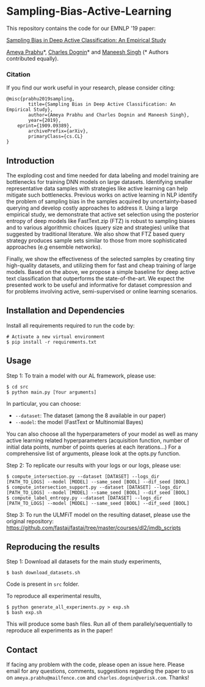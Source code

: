 # Sampling-Bias-Active-Learning

This repository contains the code for our EMNLP '19 paper:

[Sampling Bias in Deep Active Classification: An Empirical Study](https://arxiv.org/pdf/1909.09389.pdf)

[Ameya Prabhu](https://drimpossible.github.io/)\*, [Charles Dognin](https://www.linkedin.com/in/charlesdognin)\* and [Maneesh Singh](https://www.linkedin.com/in/maneesh-singh-3523ab9)  (\* Authors contributed equally).

### Citation
If you find our work useful in your research, please consider citing:

	@misc{prabhu2019sampling,
    		title={Sampling Bias in Deep Active Classification: An Empirical Study},
    		author={Ameya Prabhu and Charles Dognin and Maneesh Singh},
    		year={2019},
   		eprint={1909.09389},
    		archivePrefix={arXiv},
    		primaryClass={cs.CL}
	}

## Introduction

The exploding cost and time needed for data labeling and model training are bottlenecks for training DNN models on large datasets. Identifying smaller representative data samples with strategies like active learning can help mitigate such bottlenecks. Previous works on active learning in NLP identify the problem of sampling bias in the samples acquired by uncertainty-based querying and develop costly approaches to address it. Using a large empirical study, we demonstrate that active set selection using the posterior entropy of deep models like FastText.zip (FTZ) is robust to sampling biases and to various algorithmic choices (query size and strategies) unlike that suggested by traditional literature. We also show that FTZ based query strategy produces sample sets similar to those from more sophisticated approaches (e.g ensemble networks). 

Finally, we show the effectiveness of the selected samples by creating tiny high-quality datasets, and utilizing them for fast and cheap training of large models. Based on the above, we propose a simple baseline for deep active text classification that outperforms the state-of-the-art. We expect the presented work to be useful and informative for dataset compression and for problems involving active, semi-supervised or online learning scenarios.

## Installation and Dependencies

Install all requirements required to run the code by:
	
	# Activate a new virtual environment
	$ pip install -r requirements.txt

## Usage

Step 1: To train a model with our AL framework, please use:

	$ cd src 
	$ python main.py [Your arguments]
	
In particular, you can choose:
- `--dataset`: The dataset (among the 8 available in our paper)
- `--model`: the model (FastText or Multinomial Bayes)

You can also choose all the hyperparameters of your model as well as many active learning related hyperparameters (acquisition function, number of initial data points, number of points queries at each iterations...)
For a comprehensive list of arguments, please look at the opts.py function. 	

Step 2: To replicate our results with your logs or our logs, please use: 

    $ compute_intersection.py --dataset [DATASET] --logs_dir [PATH_TO_LOGS] --model [MODEL] --same_seed [BOOL] --dif_seed [BOOL]
    $ compute_intersection_support.py --dataset [DATASET] --logs_dir [PATH_TO_LOGS] --model [MODEL] --same_seed [BOOL] --dif_seed [BOOL]
    $ compute_label_entropy.py --dataset [DATASET] --logs_dir [PATH_TO_LOGS] --model [MODEL] --same_seed [BOOL] --dif_seed [BOOL]


Step 3: To run the ULMFiT model on the resulting dataset, please use the original repository: 
https://github.com/fastai/fastai/tree/master/courses/dl2/imdb_scripts

## Reproducing the results

Step 1: Download all datasets for the main study experiments, 
	
	$ bash download_datasets.sh

Code is present in `src` folder.

To reproduce all experimental results,

	$ python generate_all_experiments.py > exp.sh
	$ bash exp.sh

This will produce some bash files. Run all of them parallely/sequentially to reproduce all experiments as in the paper!

## Contact

If facing any problem with the code, please open an issue here. Please email for any questions, comments, suggestions regarding the paper to us on `ameya.prabhu@mailfence.com` and `charles.dognin@verisk.com`. Thanks!
